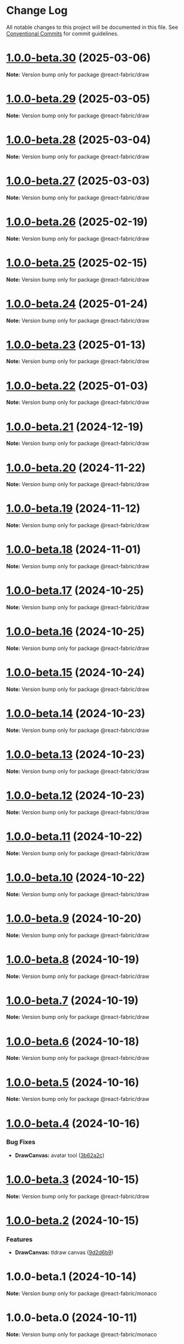 # Change Log

All notable changes to this project will be documented in this file.
See [Conventional Commits](https://conventionalcommits.org) for commit guidelines.

# [1.0.0-beta.30](https://github.com/adarshpastakia/react-ui-framework/compare/v1.0.0-beta.29...v1.0.0-beta.30) (2025-03-06)

**Note:** Version bump only for package @react-fabric/draw

# [1.0.0-beta.29](https://github.com/adarshpastakia/react-ui-framework/compare/v1.0.0-beta.28...v1.0.0-beta.29) (2025-03-05)

**Note:** Version bump only for package @react-fabric/draw

# [1.0.0-beta.28](https://github.com/adarshpastakia/react-ui-framework/compare/v1.0.0-beta.27...v1.0.0-beta.28) (2025-03-04)

**Note:** Version bump only for package @react-fabric/draw

# [1.0.0-beta.27](https://github.com/adarshpastakia/react-ui-framework/compare/v1.0.0-beta.26...v1.0.0-beta.27) (2025-03-03)

**Note:** Version bump only for package @react-fabric/draw

# [1.0.0-beta.26](https://github.com/adarshpastakia/react-ui-framework/compare/v1.0.0-beta.25...v1.0.0-beta.26) (2025-02-19)

**Note:** Version bump only for package @react-fabric/draw

# [1.0.0-beta.25](https://github.com/adarshpastakia/react-ui-framework/compare/v1.0.0-beta.24...v1.0.0-beta.25) (2025-02-15)

**Note:** Version bump only for package @react-fabric/draw

# [1.0.0-beta.24](https://github.com/adarshpastakia/react-ui-framework/compare/v1.0.0-beta.23...v1.0.0-beta.24) (2025-01-24)

**Note:** Version bump only for package @react-fabric/draw

# [1.0.0-beta.23](https://github.com/adarshpastakia/react-ui-framework/compare/v1.0.0-beta.22...v1.0.0-beta.23) (2025-01-13)

**Note:** Version bump only for package @react-fabric/draw

# [1.0.0-beta.22](https://github.com/adarshpastakia/react-ui-framework/compare/v1.0.0-beta.21...v1.0.0-beta.22) (2025-01-03)

**Note:** Version bump only for package @react-fabric/draw

# [1.0.0-beta.21](https://github.com/adarshpastakia/react-ui-framework/compare/v1.0.0-beta.20...v1.0.0-beta.21) (2024-12-19)

**Note:** Version bump only for package @react-fabric/draw

# [1.0.0-beta.20](https://github.com/adarshpastakia/react-ui-framework/compare/v1.0.0-beta.19...v1.0.0-beta.20) (2024-11-22)

**Note:** Version bump only for package @react-fabric/draw

# [1.0.0-beta.19](https://github.com/adarshpastakia/react-ui-framework/compare/v1.0.0-beta.18...v1.0.0-beta.19) (2024-11-12)

**Note:** Version bump only for package @react-fabric/draw

# [1.0.0-beta.18](https://github.com/adarshpastakia/react-ui-framework/compare/v1.0.0-beta.17...v1.0.0-beta.18) (2024-11-01)

**Note:** Version bump only for package @react-fabric/draw

# [1.0.0-beta.17](https://github.com/adarshpastakia/react-ui-framework/compare/v1.0.0-beta.16...v1.0.0-beta.17) (2024-10-25)

**Note:** Version bump only for package @react-fabric/draw

# [1.0.0-beta.16](https://github.com/adarshpastakia/react-ui-framework/compare/v1.0.0-beta.15...v1.0.0-beta.16) (2024-10-25)

**Note:** Version bump only for package @react-fabric/draw

# [1.0.0-beta.15](https://github.com/adarshpastakia/react-ui-framework/compare/v1.0.0-beta.14...v1.0.0-beta.15) (2024-10-24)

**Note:** Version bump only for package @react-fabric/draw

# [1.0.0-beta.14](https://github.com/adarshpastakia/react-ui-framework/compare/v1.0.0-beta.13...v1.0.0-beta.14) (2024-10-23)

**Note:** Version bump only for package @react-fabric/draw

# [1.0.0-beta.13](https://github.com/adarshpastakia/react-ui-framework/compare/v1.0.0-beta.12...v1.0.0-beta.13) (2024-10-23)

**Note:** Version bump only for package @react-fabric/draw

# [1.0.0-beta.12](https://github.com/adarshpastakia/react-ui-framework/compare/v1.0.0-beta.11...v1.0.0-beta.12) (2024-10-23)

**Note:** Version bump only for package @react-fabric/draw

# [1.0.0-beta.11](https://github.com/adarshpastakia/react-ui-framework/compare/v1.0.0-beta.10...v1.0.0-beta.11) (2024-10-22)

**Note:** Version bump only for package @react-fabric/draw

# [1.0.0-beta.10](https://github.com/adarshpastakia/react-ui-framework/compare/v1.0.0-beta.9...v1.0.0-beta.10) (2024-10-22)

**Note:** Version bump only for package @react-fabric/draw

# [1.0.0-beta.9](https://github.com/adarshpastakia/react-ui-framework/compare/v1.0.0-beta.8...v1.0.0-beta.9) (2024-10-20)

**Note:** Version bump only for package @react-fabric/draw

# [1.0.0-beta.8](https://github.com/adarshpastakia/react-ui-framework/compare/v1.0.0-beta.7...v1.0.0-beta.8) (2024-10-19)

**Note:** Version bump only for package @react-fabric/draw

# [1.0.0-beta.7](https://github.com/adarshpastakia/react-ui-framework/compare/v1.0.0-beta.6...v1.0.0-beta.7) (2024-10-19)

**Note:** Version bump only for package @react-fabric/draw

# [1.0.0-beta.6](https://github.com/adarshpastakia/react-ui-framework/compare/v1.0.0-beta.5...v1.0.0-beta.6) (2024-10-18)

**Note:** Version bump only for package @react-fabric/draw

# [1.0.0-beta.5](https://github.com/adarshpastakia/react-ui-framework/compare/v1.0.0-beta.4...v1.0.0-beta.5) (2024-10-16)

**Note:** Version bump only for package @react-fabric/draw

# [1.0.0-beta.4](https://github.com/adarshpastakia/react-ui-framework/compare/v1.0.0-beta.3...v1.0.0-beta.4) (2024-10-16)

### Bug Fixes

- **DrawCanvas:** avatar tool ([3b62a2c](https://github.com/adarshpastakia/react-ui-framework/commit/3b62a2cfa4413182982b4d4484d91cdc3cc91221))

# [1.0.0-beta.3](https://github.com/adarshpastakia/react-ui-framework/compare/v1.0.0-beta.2...v1.0.0-beta.3) (2024-10-15)

**Note:** Version bump only for package @react-fabric/draw

# [1.0.0-beta.2](https://github.com/adarshpastakia/react-ui-framework/compare/v1.0.0-beta.1...v1.0.0-beta.2) (2024-10-15)

### Features

- **DrawCanvas:** tldraw canvas ([9d2d6b9](https://github.com/adarshpastakia/react-ui-framework/commit/9d2d6b92559f9c27efd7cf2ad42c121c0cea1f30))

# 1.0.0-beta.1 (2024-10-14)

**Note:** Version bump only for package @react-fabric/monaco

# 1.0.0-beta.0 (2024-10-11)

**Note:** Version bump only for package @react-fabric/monaco
